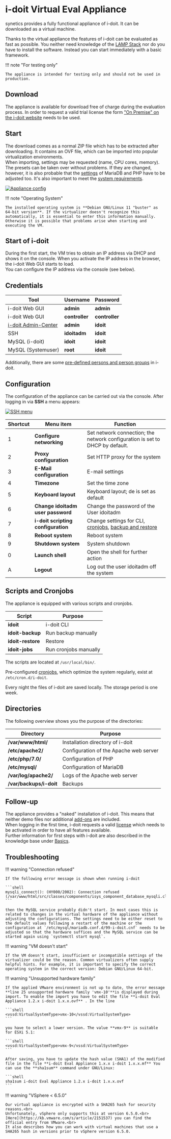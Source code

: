 # i-doit Virtual Eval Appliance

synetics provides a fully functional appliance of i-doit. It can be downloaded as a virtual machine.

Thanks to the virtual appliance the features of i-doit can be evaluated as fast as possible. You neither need knowledge of the [LAMP Stack](../system-requirements.md) nor do you have to install the software. Instead you can start immediately with a basic framework.

!!! note "For testing only"

    The appliance is intended for testing only and should not be used in production.

## Download

The appliance is available for download free of charge during the evaluation process. In order to request a valid trial license the form ["On Premise" on the i-doit website](https://www.i-doit.com/en/30-days-trial/) needs to be used.

## Start

The download comes as a normal ZIP file which has to be extracted after downloading. It contains an OVF file, which can be imported into popular virtualization environments.<br>
When importing, settings may be requested (name, CPU cores, memory). The presets can be taken over without problems. If they are changed, however, it is also probable that the [settings](../manual-installation/system-settings.md) of MariaDB and PHP have to be adjusted too. It's also important to meet the [system requirements](../system-requirements.md).

[![Appliance config](../../assets/images/en/installation/manual-installation/virtual-appliance/1-va.png)](../../assets/images/en/installation/manual-installation/virtual-appliance/1-va.png)

!!! note "Operating System"

    The installed operating system is **Debian GNU/Linux 11 "buster" as 64-bit version**. If the virtualizer doesn't recognize this automatically, it is essential to enter this information manually. Otherwise it is possible that problems arise when starting and executing the VM.

## Start of i-doit

During the first start, the VM tries to obtain an IP address via DHCP and shows it on the console. When you activate the IP address in the browser, the i-doit Web GUI starts to load.<br>
You can configure the IP address via the console (see below).

## Credentials

| Tool | Username | Password |
| --- | --- | --- |
| i-doit Web GUI | **admin** | **admin** |
| i-doit Web GUI | **controller** | **controller** |
| [i-doit Admin-Center](../../system-administration/admin-center.md) | **admin** | **idoit** |
| SSH | **idoitadm** | **idoit** |
| MySQL (i-doit) | **idoit** | **idoit** |
| MySQL (Systemuser) | **root** | **idoit** |

Additionally, there are some [pre-defined persons and person groups](../../basics/initial-login.md) in i-doit.

## Configuration

The configuration of the appliance can be carried out via the console. After logging in via **SSH** a menu appears:

[![SSH menu](../../assets/images/en/installation/manual-installation/virtual-appliance/2-va.png)](../../assets/images/en/installation/manual-installation/virtual-appliance/2-va.png)

| Shortcut | Menu item | Function |
| --- | --- | --- |
| 1 | **Configure networking** | Set network connection; the network configuration is set to DHCP by default. |
| 2 | **Proxy configuration** | Set HTTP proxy for the system |
| 3 | **E-Mail configuration** | E-mail settings |
| 4 | **Timezone** | Set the time zone |
| 5 | **Keyboard layout** | Keyboard layout; de is set as default |
| 6 | **Change idoitadm user password** | Change the password of the User idoitadm |
| 7 | **i-doit scripting configuration** | Change settings for CLI, [cronjobs](../../maintenance-and-operation/cronjob-setup.md), [backup and restore](../../maintenance-and-operation/backup-and-recovery/index.md) |
| 8 | **Reboot system** | Reboot system |
| 9 | **Shutdown system** | System shutdown |
| 0 | **Launch shell** | Open the shell for further action |
| A | **Logout** | Log out the user idoitadm off the system |

## Scripts and Cronjobs

The appliance is equipped with various scripts and cronjobs.

| Script | Purpose |
| --- | --- |
| **idoit** | i-doit CLI |
| **idoit-backup** | Run backup manually |
| **idoit-restore** | Restore |
| **idoit-jobs** | Run cronjobs manually |

The scripts are located at `/usr/local/bin/`.

Pre-configured [cronjobs](../../automation-and-integration/cli/index.md), which optimize the system regularly, exist at `/etc/cron.d/i-doit`.

Every night the files of i-doit are saved locally. The storage period is one week.

## Directories

The following overview shows you the purpose of the directories:

| Directory | Purpose |
| --- | --- |
| **/var/www/html/** | Installation directory of i-doit |
| **/etc/apache2/** | Configuration of the Apache web server |
| **/etc/php/7.0/** | Configuration of PHP |
| **/etc/mysql/** | Configuration of MariaDB |
| **/var/log/apache2/** | Logs of the Apache web server |
| **/var/backups/i-doit** | Backups |

## Follow-up

The appliance provides a "naked" installation of i-doit. This means that neither demo files nor additional [add-ons](../../i-doit-pro-add-ons/index.md) are included.<br>
When logging in the first time, i-doit requests a valid [license](../../maintenance-and-operation/activate-license.md) which needs to be activated in order to have all features available.<br>
Further information for first steps with i-doit are also described in the knowledge base under [Basics](../../basics/index.md).

## Troubleshooting

!!! warning "Connection refused"

    If the following error message is shown when running i-doit

    ```shell
    mysqli_connect(): (HY000/2002): Connection refused (/var/www/html/src/classes/components/isys_component_database_mysqli.class.php:16)
    ```

    then the MySQL service probably didn't start. In most cases this is related to changes in the virtual hardware of the appliance without adjusting the configurations. The settings need to be either reset to the default values following a restart of the machine or the configuration at `/etc/mysql/mariadb.conf.d/99-i-doit.cnf` needs to be adjusted so that the hardware suffices and the MySQL service can be started again using `systemctl start mysql`.

!!! warning "VM doesn't start"

    If the VM doesn't start, insufficient or incompatible settings of the virtualizer could be the reason. Common virtualizers often supply helpful hints. For example, it is important to specify the correct operating system in the correct version: Debian GNU/Linux 64-bit.

!!! warning  "Unsupported hardware family"

    If the applied VMware environment is not up to date, the error message **line 25 unsupported hardware family 'vmx-10'**is displayed during import. To enable the import you have to edit the file **i-doit Eval Appliance 1.2.x i-doit 1.x.x.ovf** . In the line

    ```shell
    <vssd:VirtualSystemType>vmx-10</vssd:VirtualSystemType>
    ```

    you have to select a lower version. The value **vmx-9** is suitable for ESXi 5.1:

    ```shell
    <vssd:VirtualSystemType>vmx-9</vssd:VirtualSystemType>
    ```

    After saving, you have to update the hash value (SHA1) of the modified file in the file **i-doit Eval Appliance 1.x.x i-doit 1.x.x.mf** You can use the **sha1sum** command under GNU/Linux:

    ```shell
    sha1sum i-doit Eval Appliance 1.2.x i-doit 1.x.x.ovf
    ```

!!! warning  "VSphere < 6.5.0"

    Our virtual appliance is encrypted with a SHA265 hash for security reasons.<br>
    Unfortunately, vSphere only supports this at version 6.5.0.<br>
    [Here](https://kb.vmware.com/s/article/2151537) you can find the official entry from VMware.<br>
    It also describes how you can work with virtual machines that use a SHA265 hash in versions prior to vSphere version 6.5.0.
